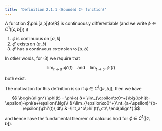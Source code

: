 ```yaml
---
title: 'Definition 2.1.1 (Bounded C¹ function)'
---
```


A function $\phi:[a,b]\to\R$ is continuously differentiable
(and we write $\phi\in C^1([a,b])$) if

1. $\phi$ is continuous on $[a,b]$
2. $\phi'$ exists on $(a,b)$
3. $\phi'$ has a continuous extension to $[a,b]$

In other words, for (3) we require that

$$
\lim_{t\to a^+}\phi'(t)
\quad\text{and}\quad
\lim_{t\to b^-}\phi'(t)
$$

both exist.

The motivation for this definition is so if $\phi\in C^1([a,b])$, then
we have

$$
\begin{align*}
\phi(b) - \phi(a) &=
\lim_{\epsilon\to0^+}\big(\phi(b-\epsilon)-\phi(a+\epsilon)\big)\\
&=\lim_{\epsilon\to0^+}\int_{a+\epsilon}^{b-\epsilon}\phi'(t)\,dt\\
&=\int_a^b\phi'(t)\,dt\\
\end{align*}
$$

and hence have the fundamental theorem of calculus hold for $\phi\in
C^1([a,b])$.
